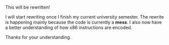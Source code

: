 This will be rewritten!

I will start rewriting once I finish my current university semester. The rewrite is happening mainly because the code is currently a **mess**. 
I also now have a better understanding of how x86 instructions are encoded.

Thanks for your understanding.
